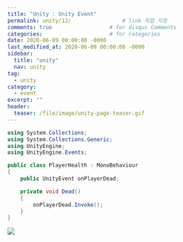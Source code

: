 ```yaml
---
title: "Unity : Unity Event"
permalink: unity/12/                # link 직접 지정
comments: true                  # for disqus Comments
categories:                     # for categories
date: 2020-06-09 00:00:00 -0000
last_modified_at: 2020-06-09 00:00:00 -0000
sidebar:
  title: "unity" 
  nav: unity
tag:
  - unity
category:
  - event
excerpt: ""
header:
  teaser: /file/image/unity-page-teaser.gif
---
```


```csharp
using System.Collections;
using System.Collections.Generic;
using UnityEngine;
using UnityEngine.Events;

public class PlayerHealth : MonoBehaviour
{
    public UnityEvent onPlayerDead;

    private void Dead()
    {
        onPlayerDead.Invoke();
    }
}
```

![](/file/image/unity-12-01.png)